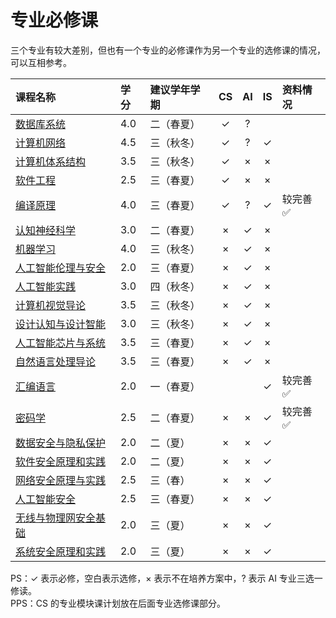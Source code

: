 # 专业必修课

三个专业有较大差别，但也有一个专业的必修课作为另一个专业的选修课的情况，可以互相参考。

<style>
.md-typeset table:not([class]) th {
    min-width: 1em;
}
</style>

<div style="text-align: center" markdown="1">

|课程名称|学分|建议学年学期|CS|AI|IS|资料情况|
|:--|:--|:--|:--:|:--:|:--:|:--|
|[数据库系统](database/)|4.0|二（春夏）|✓|?|||
|[计算机网络](computer_networks/)|4.5|三（秋冬）|✓|?|✓||
|[计算机体系结构](computer_architecture/)|3.5|三（秋冬）|✓|×|×||
|[软件工程](software_engineering/)|2.5|三（春夏）|✓|×|×||
|[编译原理](compilers_principles/)|4.0|三（春夏）|✓|?|✓|较完善✅|
|[认知神经科学](cognitive_neuroscience/)|3.0|二（春夏）|×|✓|×||
|[机器学习](machine_learning/)|4.0|三（秋冬）|×|✓|×||
|[人工智能伦理与安全](ai_ethics_security/)|2.0|三（春夏）|×|✓|×||
|[人工智能实践](ai_practice/)|3.0|四（秋冬）|×|✓|×||
|[计算机视觉导论](computer_vision/)|3.5|三（秋冬）|×|✓|×||
|[设计认知与设计智能](design_cognition/)|3.0|三（秋冬）|×|✓|×||
|[人工智能芯片与系统](ai_chips_systems/)|3.5|三（春夏）|×|✓|×||
|[自然语言处理导论](natural_language_processing/)|3.5|三（春夏）|×|✓|×||
|[汇编语言](assemble/)|2.0|一（春夏）|||✓|较完善✅|
|[密码学](cryptography/)|2.5|二（春夏）|×|×|✓|较完善✅|
|[数据安全与隐私保护](data_security/)|2.0|二（夏）|×|×|✓||
|[软件安全原理和实践](software_security/)|2.0|二（夏）|×|×|✓||
|[网络安全原理与实践](network_security/)|2.5|三（春）|×|×|✓||
|[人工智能安全](ai_security/)|2.5|三（春夏）|×|×|✓||
|[无线与物理网安全基础](wireless_iot_security/)|2.0|三（夏）|×|×|✓||
|[系统安全原理和实践](system_security/)|2.0|三（夏）|×|×|✓||

</div>

PS：✓ 表示必修，空白表示选修，× 表示不在培养方案中，? 表示 AI 专业三选一修读。  
PPS：CS 的专业模块课计划放在后面专业选修课部分。